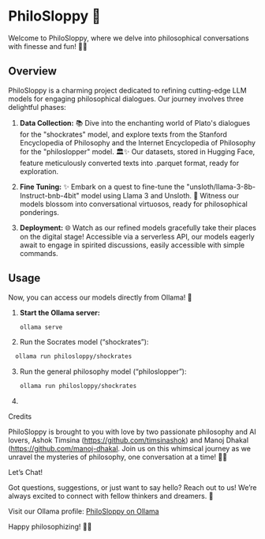 # PhiloSloppy 🌟

Welcome to PhiloSloppy, where we delve into philosophical conversations with finesse and fun! 🤔💬

## Overview

PhiloSloppy is a charming project dedicated to refining cutting-edge LLM models for engaging philosophical dialogues. Our journey involves three delightful phases:

1) **Data Collection:** 📚 Dive into the enchanting world of Plato's dialogues for the "shockrates" model, and explore texts from the Stanford Encyclopedia of Philosophy and the Internet Encyclopedia of Philosophy for the "philoslopper" model. 🏛️✨ Our datasets, stored in Hugging Face, feature meticulously converted texts into .parquet format, ready for exploration.

2) **Fine Tuning:** ✨ Embark on a quest to fine-tune the "unsloth/llama-3-8b-Instruct-bnb-4bit" model using Llama 3 and Unsloth. 🚀 Witness our models blossom into conversational virtuosos, ready for philosophical ponderings.

3) **Deployment:** 🌐 Watch as our refined models gracefully take their places on the digital stage! Accessible via a serverless API, our models eagerly await to engage in spirited discussions, easily accessible with simple commands.

## Usage

Now, you can access our models directly from Ollama! 🎉

1. **Start the Ollama server:**
   ```bash
   ollama serve
   ```
2.	Run the Socrates model (“shockrates”):
 ```bash
   ollama run philosloppy/shockrates
   ```
3.	Run the general philosophy model (“philoslopper”):
	  ```bash
  	ollama run philosloppy/shockrates
    ```
5.	

Credits

PhiloSloppy is brought to you with love by two passionate philosophy and AI lovers, Ashok Timsina (https://github.com/timsinashok) and Manoj Dhakal (https://github.com/manoj-dhakal. Join us on this whimsical journey as we unravel the mysteries of philosophy, one conversation at a time! 🎩🌹

Let’s Chat!

Got questions, suggestions, or just want to say hello? Reach out to us! We’re always excited to connect with fellow thinkers and dreamers. 💌

Visit our Ollama profile: [PhiloSloppy on Ollama](https://ollama.com/philosloppy)

Happy philosophizing! 🌟📜
